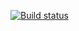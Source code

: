 [![Build status](https://ci.appveyor.com/api/projects/status/obcj9c6o3lgc7ic3?svg=true)](https://ci.appveyor.com/project/OlgaAvarika15297/patterns-2-3-2)